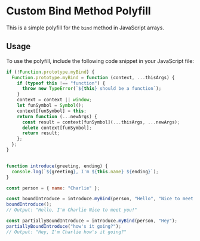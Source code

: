 # Custom Bind Method Polyfill

This is a simple polyfill for the `bind` method in JavaScript arrays.

## Usage

To use the polyfill, include the following code snippet in your JavaScript file:

```javascript
if (!Function.prototype.myBind) {
  Function.prototype.myBind = function (context, ...thisArgs) {
    if (typeof this !== "function") {
      throw new TypeError(`${this} should be a function`);
    }
    context = context || window;
    let funSymbol = Symbol();
    context[funSymbol] = this;
    return function (...newArgs) {
      const result = context[funSymbol](...thisArgs, ...newArgs);
      delete context[funSymbol];
      return result;
    };
  };
}


function introduce(greeting, ending) {
  console.log(`${greeting}, I'm ${this.name} ${ending}`);
}

const person = { name: "Charlie" };

const boundIntroduce = introduce.myBind(person, "Hello", "Nice to meet you!");
boundIntroduce(); 
// Output: "Hello, I'm Charlie Nice to meet you!"

const partiallyBoundIntroduce = introduce.myBind(person, "Hey");
partiallyBoundIntroduce("how's it going?");
// Output: "Hey, I'm Charlie how's it going?"
